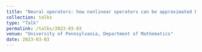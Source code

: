 ```yaml
---
title: "Neural operators: how nonlinear operators can be approximated by neural networks and what are the applications in real world?"
collection: talks
type: "Talk"
permalink: /talks/2023-03-03
venue: "University of Pennsylvania, Department of Mathematics"
date: 2023-03-03
---
```

